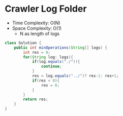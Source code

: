 # Crawler Log Folder

- Time Complexity: O(N)
- Space Complexity: O(1)
  - N as length of logs

```java
class Solution {
    public int minOperations(String[] logs) {
        int res = 0;
        for(String log: logs){
            if(log.equals("./")){
                continue;
            }
            res = log.equals("../")? res-1: res+1;
            if(res < 0){
                res = 0;
            }
        }
        return res;
    }
}
```
